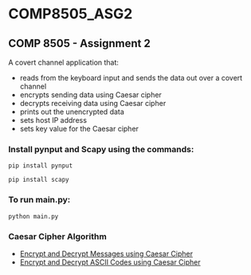 # COMP8505_ASG2

## COMP 8505 - Assignment 2

A covert channel application that:
- reads from the keyboard input and sends the data out over a covert channel
- encrypts sending data using Caesar cipher
- decrypts receiving data using Caesar cipher
- prints out the unencrypted data
- sets host IP address
- sets key value for the Caesar cipher

### Install pynput and Scapy using the commands:

```pip install pynput```

```pip install scapy```

### To run main.py:

```python main.py```

### Caesar Cipher Algorithm

- [Encrypt and Decrypt Messages using Caesar Cipher](https://www.geeksforgeeks.org/caesar-cipher-in-cryptography/)
- [Encrypt and Decrypt ASCII Codes using Caesar Cipher](https://stackoverflow.com/questions/47685789/caesar-cipher-with-ascii-characters)
